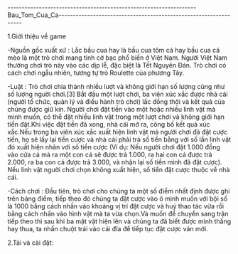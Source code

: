 ------------------------------------------------------------------Bau_Tom_Cua_Ca-----------------------------------------------------------------


1.Giới thiệu về game

-Nguồn gốc xuất xứ : Lắc bầu cua hay là bầu cua tôm cá hay bầu cua cá mèo là một trò chơi mang tính cờ bạc phổ biến ở Việt Nam. Người Việt Nam thường chơi trò này vào các dịp lễ, đặc biệt là Tết Nguyên Đán. Trò chơi có cách chơi ngẫu nhiên, tương tự trò Roulette của phương Tây.

-Luật : Trò chơi chia thành nhiều lượt và không giới hạn số lượng cũng như số lượng người chơi.[3] Bắt đầu một lượt chơi, ba viên xúc xắc được nhà cái (người tổ chức, quản lý và điều hành trò chơi) lắc đồng thời và kết quả của chúng được giữ kín. Người chơi đặt tiền vào một hoặc nhiều linh vật mà mình muốn, có thể đặt nhiều linh vật trong một lượt chơi và không giới hạn tiền đặt.Khi việc đặt tiền đã xong, nhà cái mở ra, công bố kết quả xúc xắc.Nếu trong ba viên xúc xắc xuất hiện linh vật mà người chơi đã đặt cược tiền, họ sẽ lấy lại tiền cược và nhà cái phải trả số tiền bằng với số lần linh vật đó xuất hiện nhân với số tiền cược (Ví dụ: Nếu người chơi đặt 1.000 đồng vào cửa cá mà ra một con cá sẽ được trả 1.000, ra hai con cá được trả 2.000, ra ba con cá được trả 3.000, và nhận lại số tiền mình đã đặt cược). Nếu linh vật người chơi chọn không xuất hiện, số tiền đặt cược thuộc về nhà cái.

-Cách chơi : Đầu tiên, trò chơi cho chúng ta một số điểm nhất định được ghi trên bảng điểm, tiếp theo đó chúng ta đặt cược vào ô mình muốn với bội số là 1000 bằng cách nhấn vào khoảng vị trí đặt cược và huỷ thao tác vừa rồi bằng cách nhấn vào hình vật mà ta vừa chọn.Và muốn để chuyển sang trận tiếp theo thì sau khi ba mặt vật hiện lên và chúng ta đã biết được mình thắng hay thua, ta nhấn chuột trái vào cái đĩa để tiếp tục đặt cược ván mới.

2.Tải và cài đặt:
